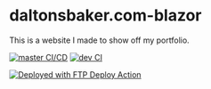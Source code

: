# daltonsbaker.com-blazor

This is a website I made to show off my portfolio.

[![master CI/CD](https://github.com/dalton-baker/daltonsbaker.com-blazor/actions/workflows/master-CICD.yml/badge.svg?branch=master&event=push)](https://github.com/dalton-baker/daltonsbaker.com-blazor/actions/workflows/master-CICD.yml)
[![dev CI](https://github.com/dalton-baker/daltonsbaker.com-blazor/actions/workflows/dev-CI.yml/badge.svg?branch=dev&event=push)](https://github.com/dalton-baker/daltonsbaker.com-blazor/actions/workflows/dev-CI.yml)


[<img alt="Deployed with FTP Deploy Action" src="https://img.shields.io/badge/Deployed With-FTP DEPLOY ACTION-%3CCOLOR%3E?style=for-the-badge&color=2b9348">](https://github.com/SamKirkland/FTP-Deploy-Action)

